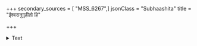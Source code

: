 +++
secondary_sources = [ "MSS_6267",]
jsonClass = "Subhaashita"
title = "ईश्वरानुगृहीतो हि"

+++

<details><summary>Text</summary>

ईश्वरानुगृहीतो हि कश्चिद् बालोऽपि शाम्यति।  
वृद्धोऽपि न शमं याति कश्चित् कापुरुषः पुनः॥
</details>

